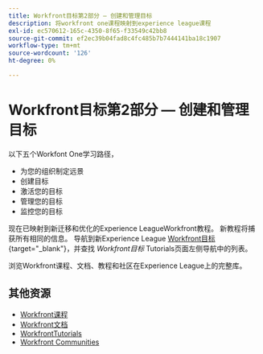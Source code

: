```yaml
---
title: Workfront目标第2部分 — 创建和管理目标
description: 将workfront one课程映射到experience league课程
exl-id: ec570612-165c-4350-8f65-f33549c42bb8
source-git-commit: ef2ec39b04fad8c4fc485b7b7444141ba18c1907
workflow-type: tm+mt
source-wordcount: '126'
ht-degree: 0%

---
```


# Workfront目标第2部分 — 创建和管理目标

以下五个Workfont One学习路径，

* 为您的组织制定远景
* 创建目标
* 激活您的目标
* 管理您的目标
* 监控您的目标

现在已映射到新迁移和优化的Experience LeagueWorkfront教程。  新教程将捕获所有相同的信息。 导航到新Experience League [Workfront目标](https://experienceleague.adobe.com/docs/workfront-learn/tutorials-workfront/workfront-goals/establish-a-vision-and-strategy/align-groups-and-teams-to-the-strategy.html?lang=en){target="_blank"}，并查找 *Workfront目标* Tutorials页面左侧导航中的列表。

浏览Workfront课程、文档、教程和社区在Experience League上的完整库。


## 其他资源

* [Workfront课程](https://experienceleague.adobe.com/?lang=en&amp;Solution=Workfront#courses)
* [Workfront文档](https://experienceleague.adobe.com/docs/workfront.html)
* [WorkfrontTutorials](https://experienceleague.adobe.com/docs/workfront-learn/tutorials-workfront/home.html)
* [Workfront Communities](https://experienceleaguecommunities.adobe.com/t5/workfront/ct-p/workfront)
